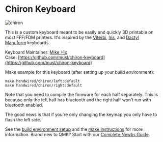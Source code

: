 # Chiron Keyboard

![chiron](https://i.imgur.com/3XZACfs.jpg)

This is a custom keyboard meant to be easily and quickly 3D printable on
most FFF/FDM printers. It's inspired by the [Viterbi](https://keeb.io/products/viterbi-keyboard-pcbs-5x7-70-split-ortholinear), [Iris](https://keeb.io/products/iris-keyboard-split-ergonomic-keyboard), and
[Dactyl Manuform](https://github.com/adereth/dactyl-keyboard) keyboards.

Keyboard Maintainer: [Mike Hix](https://github.com/musl/)  
Case: [https://github.com/musl/chiron-keyboard](https://github.com/musl/chiron-keyboard)

Make example for this keyboard (after setting up your build environment):

    make handwired/chiron/left:default
    make handwired/chiron/right:default

Note that you need to compile the firmware for each half separately.
This is because only the left half has bluetooth and the right half
won't run with bluetooth enabled.

The good news is that if you're only changing the keymap you only have
to flash the left side.

See the [build environment setup](https://docs.qmk.fm/#/getting_started_build_tools) and the [make instructions](https://docs.qmk.fm/#/getting_started_make_guide) for more information. Brand new to QMK? Start with our [Complete Newbs Guide](https://docs.qmk.fm/#/newbs).
